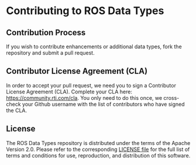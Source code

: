 # Contributing to ROS Data Types

## Contribution Process

If you wish to contribute enhancements or additional data types, fork
the repository and submit a pull request.

## Contributor License Agreement (CLA)

In order to accept your pull request, we need you to sign a Contributor License Agreement (CLA). Complete your CLA here: https://community.rti.com/cla. You
only need to do this once, we cross-check your Github username with the list 
of contributors who have signed the CLA.

## License

The ROS Data Types repository is distributed under the terms of the Apache
Version 2.0. Please refer to the corresponding [LICENSE file](https://github.com/rticommunity/ros-data-types/blob/master/LICENSE)
for the full list of terms and conditions for use, reproduction, and
distribution of this software.
